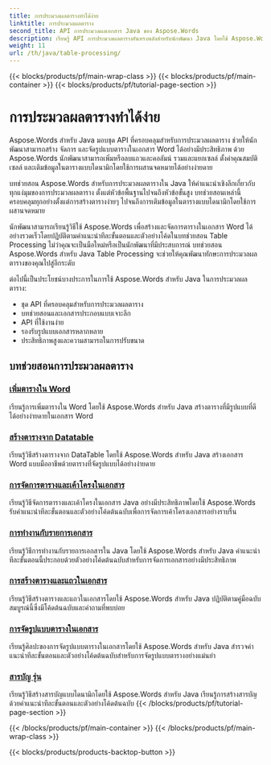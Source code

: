 ```yaml
---
title: การประมวลผลตารางทำได้ง่าย
linktitle: การประมวลผลตาราง
second_title: API การประมวลผลเอกสาร Java ของ Aspose.Words
description: เรียนรู้ API การประมวลผลตารางอันทรงพลังสำหรับนักพัฒนา Java โดยใช้ Aspose.Word สำหรับ Java สร้าง จัดการ และจัดรูปแบบตารางในเอกสาร Word เพิ่มประสิทธิภาพแอปพลิเคชันการประมวลผลเอกสารของคุณวันนี้
weight: 11
url: /th/java/table-processing/
---
```


{{< blocks/products/pf/main-wrap-class >}}
{{< blocks/products/pf/main-container >}}
{{< blocks/products/pf/tutorial-page-section >}}

# การประมวลผลตารางทำได้ง่าย


Aspose.Words สำหรับ Java มอบชุด API ที่ครอบคลุมสำหรับการประมวลผลตาราง ช่วยให้นักพัฒนาสามารถสร้าง จัดการ และจัดรูปแบบตารางในเอกสาร Word ได้อย่างมีประสิทธิภาพ ด้วย Aspose.Words นักพัฒนาสามารถเพิ่มหรือลบแถวและคอลัมน์ รวมและแยกเซลล์ ตั้งค่าคุณสมบัติเซลล์ และเติมข้อมูลในตารางแบบไดนามิกโดยใช้การผสานจดหมายได้อย่างง่ายดาย

บทช่วยสอน Aspose.Words สำหรับการประมวลผลตารางใน Java ให้คำแนะนำเชิงลึกเกี่ยวกับทุกแง่มุมของการประมวลผลตาราง ตั้งแต่หัวข้อพื้นฐานไปจนถึงหัวข้อขั้นสูง บทช่วยสอนเหล่านี้ครอบคลุมทุกอย่างตั้งแต่การสร้างตารางง่ายๆ ไปจนถึงการเติมข้อมูลในตารางแบบไดนามิกโดยใช้การผสานจดหมาย

นักพัฒนาสามารถเรียนรู้วิธีใช้ Aspose.Words เพื่อสร้างและจัดการตารางในเอกสาร Word ได้อย่างรวดเร็วโดยปฏิบัติตามคำแนะนำทีละขั้นตอนและตัวอย่างโค้ดในบทช่วยสอน Table Processing ไม่ว่าคุณจะเป็นมือใหม่หรือเป็นนักพัฒนาที่มีประสบการณ์ บทช่วยสอน Aspose.Words สำหรับ Java Table Processing จะช่วยให้คุณพัฒนาทักษะการประมวลผลตารางของคุณไปสู่อีกระดับ

ต่อไปนี้เป็นประโยชน์บางประการในการใช้ Aspose.Words สำหรับ Java ในการประมวลผลตาราง:

* ชุด API ที่ครอบคลุมสำหรับการประมวลผลตาราง
* บทช่วยสอนและเอกสารประกอบแบบเจาะลึก
* API ที่ใช้งานง่าย
* รองรับรูปแบบเอกสารหลากหลาย
* ประสิทธิภาพสูงและความสามารถในการปรับขนาด


## บทช่วยสอนการประมวลผลตาราง

### [เพิ่มตารางใน Word](./add-table-in-word/)
เรียนรู้การเพิ่มตารางใน Word โดยใช้ Aspose.Words สำหรับ Java สร้างตารางที่มีรูปแบบที่ดีได้อย่างง่ายดายในเอกสาร Word
### [สร้างตารางจาก Datatable](./generate-table-from-datatable/)
เรียนรู้วิธีสร้างตารางจาก DataTable โดยใช้ Aspose.Words สำหรับ Java สร้างเอกสาร Word แบบมืออาชีพด้วยตารางที่จัดรูปแบบได้อย่างง่ายดาย 
### [การจัดการตารางและเค้าโครงในเอกสาร](./managing-tables-layouts/)
เรียนรู้วิธีจัดการตารางและเค้าโครงในเอกสาร Java อย่างมีประสิทธิภาพโดยใช้ Aspose.Words รับคำแนะนำทีละขั้นตอนและตัวอย่างโค้ดต้นฉบับเพื่อการจัดการเค้าโครงเอกสารอย่างราบรื่น
### [การทำงานกับรายการเอกสาร](./working-with-document-lists/)
เรียนรู้วิธีการทำงานกับรายการเอกสารใน Java โดยใช้ Aspose.Words สำหรับ Java คำแนะนำทีละขั้นตอนนี้ประกอบด้วยตัวอย่างโค้ดต้นฉบับสำหรับการจัดการเอกสารอย่างมีประสิทธิภาพ
### [การสร้างตารางและแถวในเอกสาร](./creating-tables-rows/)
เรียนรู้วิธีสร้างตารางและแถวในเอกสารโดยใช้ Aspose.Words สำหรับ Java ปฏิบัติตามคู่มือฉบับสมบูรณ์นี้ซึ่งมีโค้ดต้นฉบับและคำถามที่พบบ่อย
### [การจัดรูปแบบตารางในเอกสาร](./formatting-tables/)
เรียนรู้ศิลปะของการจัดรูปแบบตารางในเอกสารโดยใช้ Aspose.Words สำหรับ Java สำรวจคำแนะนำทีละขั้นตอนและตัวอย่างโค้ดต้นฉบับสำหรับการจัดรูปแบบตารางอย่างแม่นยำ
### [สารบัญ รุ่น](./table-contents-generation/)
เรียนรู้วิธีสร้างสารบัญแบบไดนามิกโดยใช้ Aspose.Words สำหรับ Java เรียนรู้การสร้างสารบัญด้วยคำแนะนำทีละขั้นตอนและตัวอย่างโค้ดต้นฉบับ
{{< /blocks/products/pf/tutorial-page-section >}}

{{< /blocks/products/pf/main-container >}}
{{< /blocks/products/pf/main-wrap-class >}}

{{< blocks/products/products-backtop-button >}}

